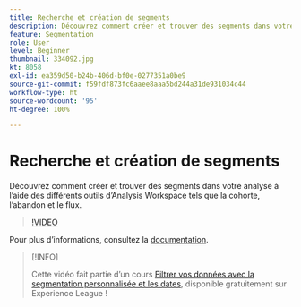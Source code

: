 ```yaml
---
title: Recherche et création de segments
description: Découvrez comment créer et trouver des segments dans votre analyse à l’aide des différents outils d’Analysis Workspace tels que la cohorte, l’abandon et le flux.
feature: Segmentation
role: User
level: Beginner
thumbnail: 334092.jpg
kt: 8058
exl-id: ea359d50-b24b-406d-bf0e-0277351a0be9
source-git-commit: f59fdf873fc6aaee8aaa5bd244a31de931034c44
workflow-type: ht
source-wordcount: '95'
ht-degree: 100%

---
```


# Recherche et création de segments

Découvrez comment créer et trouver des segments dans votre analyse à l’aide des différents outils d’Analysis Workspace tels que la cohorte, l’abandon et le flux.

>[!VIDEO](https://video.tv.adobe.com/v/334092/?quality=12&learn=on)

Pour plus dʼinformations, consultez la [documentation](https://experienceleague.adobe.com/docs/analytics/components/segmentation/segmentation-workflow/seg-workflow.html?lang=fr).

>[!INFO]
>
> Cette vidéo fait partie d’un cours [Filtrer vos données avec la segmentation personnalisée et les dates](https://experienceleague.adobe.com/?recommended=Analytics-U-1-2021.1.filterdata), disponible gratuitement sur Experience League !

